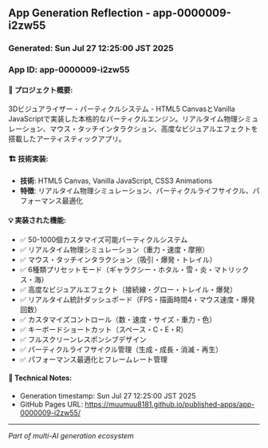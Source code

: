 ## App Generation Reflection - app-0000009-i2zw55

### Generated: Sun Jul 27 12:25:00 JST 2025
### App ID: app-0000009-i2zw55

#### 🎯 プロジェクト概要:
3Dビジュアライザー・パーティクルシステム - HTML5 CanvasとVanilla JavaScriptで実装した本格的なパーティクルエンジン。リアルタイム物理シミュレーション、マウス・タッチインタラクション、高度なビジュアルエフェクトを搭載したアーティスティックアプリ。

#### 🏗️ 技術実装:
- **技術**: HTML5 Canvas, Vanilla JavaScript, CSS3 Animations
- **特徴**: リアルタイム物理シミュレーション、パーティクルライフサイクル、パフォーマンス最適化

#### 💡 実装された機能:
- ✅ 50-1000個カスタマイズ可能パーティクルシステム
- ✅ リアルタイム物理シミュレーション（重力・速度・摩擦）
- ✅ マウス・タッチインタラクション（吸引・爆発・トレイル）
- ✅ 6種類プリセットモード（ギャラクシー・ホタル・雪・炎・マトリックス・海）
- ✅ 高度なビジュアルエフェクト（接続線・グロー・トレイル・爆発）
- ✅ リアルタイム統計ダッシュボード（FPS・描画時間4・マウス速度・爆発回数）
- ✅ カスタマイズコントロール（数・速度・サイズ・重力・色）
- ✅ キーボードショートカット（スペース・C・E・R）
- ✅ フルスクリーンレスポンシブデザイン
- ✅ パーティクルライフサイクル管理（生成・成長・消滅・再生）
- ✅ パフォーマンス最適化とフレームレート管理

#### 📝 Technical Notes:
- Generation timestamp: Sun Jul 27 12:25:00 JST 2025
- GitHub Pages URL: https://muumuu8181.github.io/published-apps/app-0000009-i2zw55/

---
*Part of multi-AI generation ecosystem*